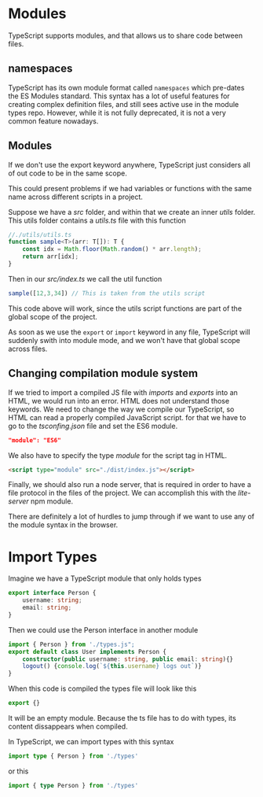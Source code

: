 # Modules
TypeScript supports modules, and that allows us to share code between files.

## namespaces
TypeScript has its own module format called `namespaces` which pre-dates the ES Modules standard. This syntax has a lot of useful features for creating complex definition files, and still sees active use in the module types repo. However, while it is not fully deprecated, it is not a very common feature nowadays. 

## Modules
If we don't use the export keyword anywhere, TypeScript just considers all of out code to be in the same scope.

This could present problems if we had variables or functions with the same name across different scripts in a project.

Suppose we have a *src* folder, and within that we create an inner *utils* folder. This utils folder contains a *utils.ts* file with this function

~~~ts
//./utils/utils.ts
function sample<T>(arr: T[]): T {
    const idx = Math.floor(Math.random() * arr.length);
    return arr[idx];
}
~~~

Then in our *src/index.ts* we call the util function
~~~ts
sample([12,3,34]) // This is taken from the utils script
~~~

This code above will work, since the utils script functions are part of the global scope of the project.

As soon as we use the `export` or `import` keyword in any file, TypeScript will suddenly swith into module mode, and we won't have that global scope across files.

## Changing compilation module system
If we tried to import a compiled JS file with *imports* and *exports* into an HTML, we would run into an error. HTML does not understand those keywords. We need to change the way we compile our TypeScript, so HTML can read a properly compiled JavaScript script. for that we have to go to the *tsconfing.json* file and set the ES6 module.

~~~json
"module": "ES6"
~~~

We also have to specify the type *module* for the script tag in HTML.

~~~html
<script type="module" src="./dist/index.js"></script>
~~~

Finally, we should also run a node server, that is required in order to have a file protocol in the files of the project. We can accomplish this with the *lite-server*
npm module.

There are definitely a lot of hurdles to jump through if we want to use any of the module syntax in the browser.

# Import Types
Imagine we have a TypeScript module that only holds types

~~~ts
export interface Person {
    username: string;
    email: string;
}
~~~

Then we could use the Person interface in another module

~~~ts
import { Person } from './types.js";
export default class User implements Person {
    constructor(public username: string, public email: string){}
    logout() {console.log(`${this.username} logs out`)}
}
~~~

When this code is compiled the types file will look like this

~~~js
export {}
~~~

It will be an empty module. Because the ts file has to do with types, its content dissappears when compiled.

In TypeScript, we can import types with this syntax

~~~ts
import type { Person } from './types'
~~~

or this

~~~ts
import { type Person } from './types'
~~~